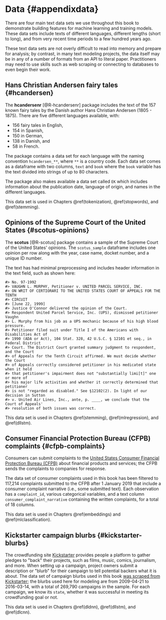 # Data {#appendixdata}

There are four main text data sets we use throughout this book to demonstrate building features for machine learning and training models. These data sets include texts of different languages, different lengths (short to long), and from very recent time periods to a few hundred years ago. 

These text data sets are not overly difficult to read into memory and prepare for analysis; by contrast, in many text modeling projects, the data itself may be in any of a number of formats from an API to literal paper. Practitioners may need to use skills such as web scraping or connecting to databases to even begin their work.

## Hans Christian Andersen fairy tales {#hcandersen}

The **hcandersenr** [@R-hcandersenr] package includes the text of the 157 known fairy tales by the Danish author Hans Christian Andersen (1805 - 1875). 
There are five different languages available, with:

- 156 fairy tales in English,
- 154 in Spanish,
- 150 in German,
- 138 in Danish, and
- 58 in French.

The package contains a data set for each language with the naming convention `hcandersen_**`,
where `**` is a country code.
Each data set comes as a dataframe with two columns, `text` and `book` where the `book` variable has the text divided into strings of up to 80 characters.

The package also makes available a data set called `EK` which includes information about the publication date, language of origin, and names in the different languages.

This data set is used in Chapters \@ref(tokenization), \@ref(stopwords), and \@ref(stemming).

## Opinions of the Supreme Court of the United States {#scotus-opinions}

The **scotus** [@R-scotus] package contains a sample of the Supreme Court of the United States' opinions.
The `scotus_sample` dataframe includes one opinion per row along with the year, case name, docket number, and a unique ID number.

The text has had minimal preprocessing and includes header information in the text field, such as shown here:
 

```
#> No. 97-1992
#> VAUGHN L. MURPHY, Petitioner v. UNITED PARCEL SERVICE, INC.
#> ON WRIT OF CERTIORARI TO THE UNITED STATES COURT OF APPEALS FOR THE TENTH
#> CIRCUIT
#> [June 22, 1999]
#> Justice O'Connor delivered the opinion of the Court.
#> Respondent United Parcel Service, Inc. (UPS), dismissed petitioner Vaughn
#> L. Murphy from his job as a UPS mechanic because of his high blood pressure.
#> Petitioner filed suit under Title I of the Americans with Disabilities Act of
#> 1990 (ADA or Act), 104 Stat. 328, 42 U.S.C. § 12101 et seq., in Federal District
#> Court. The District Court granted summary judgment to respondent, and the Court
#> of Appeals for the Tenth Circuit affirmed. We must decide whether the Court
#> of Appeals correctly considered petitioner in his medicated state when it held
#> that petitioner's impairment does not "substantially limi[t]" one or more of
#> his major life activities and whether it correctly determined that petitioner
#> is not "regarded as disabled." See §12102(2). In light of our decision in Sutton
#> v. United Air Lines, Inc., ante, p. ____, we conclude that the Court of Appeals'
#> resolution of both issues was correct.
```

This data set is used in Chapters \@ref(stemming), \@ref(mlregression), and \@ref(dllstm).

## Consumer Financial Protection Bureau (CFPB) complaints {#cfpb-complaints}



Consumers can submit complaints to the [United States Consumer Financial Protection Bureau (CFPB)](https://www.consumerfinance.gov/data-research/consumer-complaints/) about financial products and services; the CFPB sends the complaints to companies for response. 

The data set of consumer complaints used in this book has been filtered to 117,214 complaints submitted to the CFPB after 1 January 2019 that include a consumer complaint narrative (i.e., some submitted text). Each observation has a `complaint_id`, various categorical variables, and a text column `consumer_complaint_narrative` containing the written complaints, for a total of 18 columns.

This data set is used in Chapters \@ref(embeddings) and \@ref(mlclassification).

## Kickstarter campaign blurbs {#kickstarter-blurbs}



The crowdfunding site [Kickstarter](https://www.kickstarter.com/) provides people a platform to gather pledges to "back" their projects, such as films, music, comics, journalism, and more. When setting up a campaign, project owners submit a description or "blurb" for their campaign to tell potential backers what it is about. The data set of campaign blurbs used in this book [was scraped from Kickstarter](https://webrobots.io/kickstarter-datasets/); the blurbs used here for modeling are from 2009-04-21 to 2016-03-14, with a total of 269,790 campaigns in the sample. For each campaign, we know its `state`, whether it was successful in meeting its crowdfunding goal or not.

This data set is used in Chapters \@ref(dldnn), \@ref(dllstm), and \@ref(dlcnn).


